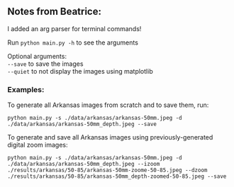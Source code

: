 ## Notes from Beatrice:
I added an arg parser for terminal commands!

Run `python main.py -h` to see the arguments

Optional arguments:\
`--save` to save the images\
`--quiet` to not display the images using matplotlib

### Examples:
To generate all Arkansas images from scratch and to save them, run:

`python main.py -s ./data/arkansas/arkansas-50mm.jpeg -d ./data/arkansas/arkansas-50mm_depth.jpeg --save`

To generate and save all Arkansas images using previously-generated digital zoom images:

`python main.py -s ./data/arkansas/arkansas-50mm.jpeg -d ./data/arkansas/arkansas-50mm_depth.jpeg --izoom ./results/arkansas/50-85/arkansas-50mm-zoome-50-85.jpeg --dzoom ./results/arkansas/50-85/arkansas-50mm_depth-zoomed-50-85.jpeg --save`
